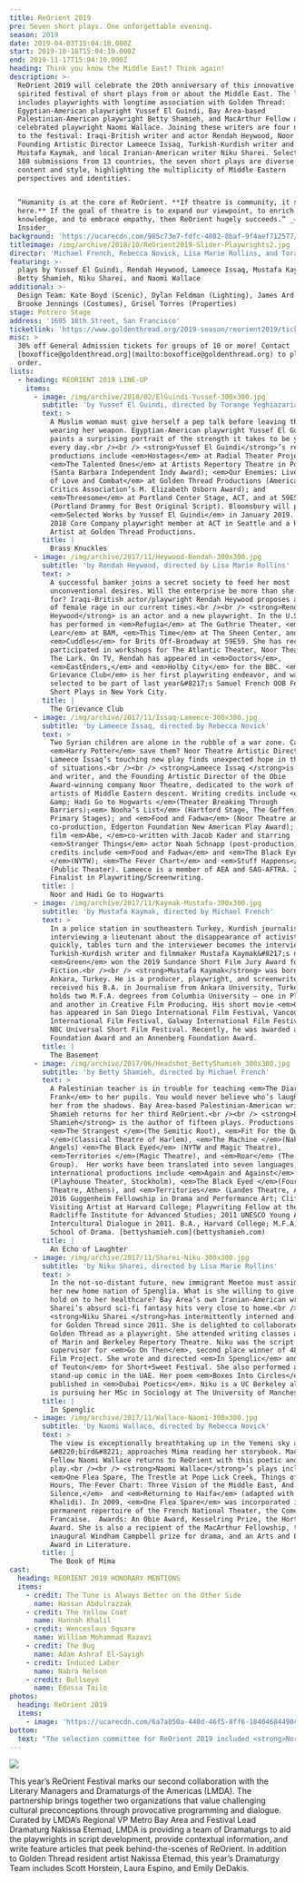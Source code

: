 ```yaml
---
title: ReOrient 2019
pre: Seven short plays. One unforgettable evening.
season: 2019
date: 2019-04-03T15:04:10.000Z
start: 2019-10-18T15:04:10.000Z
end: 2019-11-17T15:04:10.000Z
heading: Think you know the Middle East? Think again!
description: >-
  ReOrient 2019 will celebrate the 20th anniversary of this innovative and
  spirited festival of short plays from or about the Middle East. The line-up
  includes playwrights with longtime association with Golden Thread:
  Egyptian-American playwright Yussef El Guindi, Bay Area-based
  Palestinian-American playwright Betty Shamieh, and MacArthur Fellow and
  celebrated playwright Naomi Wallace. Joining these writers are four newcomers
  to the festival: Iraqi-British writer and actor Rendah Heywood, Noor Theatre
  Founding Artistic Director Lameece Issaq, Turkish-Kurdish writer and filmmaker
  Mustafa Kaymak, and local Iranian-American writer Niku Sharei. Selected from
  108 submissions from 13 countries, the seven short plays are diverse in
  content and style, highlighting the multiplicity of Middle Eastern
  perspectives and identities.


  “Humanity is at the core of ReOrient. **If theatre is community, it starts
  here.** If the goal of theatre is to expand our viewpoint, to enrich our
  knowledge, and to embrace empathy, then ReOrient hugely succeeds.” _—Stark
  Insider_
background: 'https://ucarecdn.com/985c73e7-fdfc-4082-8baf-9f4aef712577/'
titleimage: /img/archive/2018/10/ReOrient2019-Slider-Playwrights2.jpg
director: 'Michael French, Rebecca Novick, Lisa Marie Rollins, and Torange Yeghiazarian'
featuring: >-
  plays by Yussef El Guindi, Rendah Heywood, Lameece Issaq, Mustafa Kaymak,
  Betty Shamieh, Niku Sharei, and Naomi Wallace
additional: >-
  Design Team: Kate Boyd (Scenic), Dylan Feldman (Lighting), James Ard (Sound),
  Brooke Jennings (Costumes), Grisel Torres (Properties)
stage: Potrero Stage
address: '1695 18th Street, San Francisco'
ticketlink: 'https://www.goldenthread.org/2019-season/reorient2019/tickets/'
misc: >
  30% off General Admission tickets for groups of 10 or more! Contact
  [boxoffice@goldenthread.org](mailto:boxoffice@goldenthread.org) to place your
  order.
lists:
  - heading: REORIENT 2019 LINE-UP
    items:
      - image: /img/archive/2018/02/ElGuindi-Yussef-300x300.jpg
        subtitle: 'by Yussef El Guindi, directed by Torange Yeghiazarian'
        text: >
          A Muslim woman must give herself a pep talk before leaving the house
          wearing her weapon. Egyptian-American playwright Yussef El Guindi
          paints a surprising portrait of the strength it takes to be yourself
          every day.<br /><br /> <strong>Yussef El Guindi</strong>’s recent
          productions include <em>Hostages</em> at Radial Theater Project;
          <em>The Talented Ones</em> at Artists Repertory Theatre in Portland
          (Santa Barbara Independent Indy Award); <em>Our Enemies: Lively Scenes
          of Love and Combat</em> at Golden Thread Productions (American Theatre
          Critics Association’s M. Elizabeth Osborn Award); and
          <em>Threesome</em> at Portland Center Stage, ACT, and at 59E59
          (Portland Drammy for Best Original Script). Bloomsbury will publish
          <em>Selected Works by Yussef El Guindi</em> in January 2019. He is a
          2018 Core Company playwright member at ACT in Seattle and a Resident
          Artist at Golden Thread Productions.
        title: |
          Brass Knuckles
      - image: /img/archive/2017/11/Heywood-Rendah-300x300.jpg
        subtitle: 'by Rendah Heywood, directed by Lisa Marie Rollins'
        text: >
          A successful banker joins a secret society to feed her most
          unconventional desires. Will the enterprise be more than she bargained
          for? Iraqi-British actor/playwright Rendah Heywood proposes a vision
          of female rage in our current times.<br /><br /> <strong>Rendah
          Heywood</strong> is an actor and a new playwright. In the U.S., she
          has performed in <em>Refugia</em> at The Guthrie Theater, <em>King
          Lear</em> at BAM, <em>This Time</em> at The Sheen Center, and in
          <em>Cuddles</em> for Brits Off-Broadway at 59E59. She has recently
          participated in workshops for The Atlantic Theater, Noor Theatre, and
          The Lark. On TV, Rendah has appeared in <em>Doctors</em>,
          <em>EastEnders,</em> and <em>Holby City</em> for the BBC. <em>The
          Grievance Club</em> is her first playwriting endeavor, and was
          selected to be part of last year&#8217;s Samuel French OOB Festival of
          Short Plays in New York City.
        title: |
          The Grievance Club
      - image: /img/archive/2017/11/Issaq-Lameece-300x300.jpg
        subtitle: 'by Lameece Issaq, directed by Rebecca Novick'
        text: >
          Two Syrian children are alone in the rubble of a war zone. Can
          <em>Harry Potter</em> save them? Noor Theatre Artistic Director
          Lameece Issaq’s touching new play finds unexpected hope in the darkest
          of situations.<br /><br /> <strong>Lameece Issaq </strong>is an actor
          and writer, and the Founding Artistic Director of the Obie
          Award-winning company Noor Theatre, dedicated to the work of theater
          artists of Middle Eastern descent. Writing credits include <em>Noor
          &amp; Hadi Go to Hogwarts </em>(Theater Breaking Through
          Barriers);<em> Nooha’s List</em> (Hartford Stage, The Geffen, and
          Primary Stages); and <em>Food and Fadwa</em> (Noor Theatre and NYTW
          co-production, Edgerton Foundation New American Play Award); and the
          film <em>Abe, </em>co-written with Jacob Kader and starring
          <em>Stranger Things</em> actor Noah Schnapp (post-production). Acting
          credits include <em>Food and Fadwa</em> and <em>The Black Eyed
          </em>(NYTW); <em>The Fever Chart</em> and <em>Stuff Happens</em>
          (Public Theater). Lameece is a member of AEA and SAG-AFTRA. 2016 NYFA
          Finalist in Playwriting/Screenwriting.
        title: |
          Noor and Hadi Go to Hogwarts
      - image: /img/archive/2017/11/Kaymak-Mustafa-300x300.jpg
        subtitle: 'by Mustafa Kaymak, directed by Michael French'
        text: >
          In a police station in southeastern Turkey, Kurdish journalist Ayca is
          interviewing a lieutenant about the disappearance of activists. Very
          quickly, tables turn and the interviewer becomes the interviewee.
          Turkish-Kurdish writer and filmmaker Mustafa Kaymak&#8217;s new film
          <em>Green</em> won the 2019 Sundance Short Film Jury Award for U.S.
          Fiction.<br /><br /> <strong>Mustafa Kaymak</strong> was born in
          Ankara, Turkey. He is a producer, playwright, and screenwriter who
          received his B.A. in Journalism from Ankara University, Turkey. He
          holds two M.F.A. degrees from Columbia University — one in Playwriting
          and another in Creative Film Producing. His short movie <em>Green</em>
          has appeared in San Diego International Film Festival, Vancouver
          International Film Festival, Galway International Film Festival, and
          NBC Universal Short Film Festival. Recently, he was awarded a Caucus
          Foundation Award and an Annenberg Foundation Award.
        title: |
          The Basement
      - image: /img/archive/2017/06/Headshot_BettyShamieh_300x300.jpg
        subtitle: 'by Betty Shamieh, directed by Michael French'
        text: >
          A Palestinian teacher is in trouble for teaching <em>The Diary of Anne
          Frank</em> to her pupils. You would never believe who’s laughing at
          her from the shadows. Bay Area-based Palestinian-American writer Betty
          Shamieh returns for her third ReOrient.<br /><br /> <strong>Betty
          Shamieh</strong> is the author of fifteen plays. Productions include
          <em>The Strangest </em>(The Semitic Root), <em>Fit For the Queen
          </em>(Classical Theatre of Harlem), <em>The Machine </em>(Naked
          Angels) <em>The Black Eyed</em> (NYTW and Magic Theatre),
          <em>Territories </em>(Magic Theatre), and <em>Roar</em> (The New
          Group).  Her works have been translated into seven languages, and her
          international productions include <em>Again and Against</em>
          (Playhouse Theater, Stockholm), <em>The Black Eyed </em>(Fournos
          Theatre, Athens), and <em>Territories</em> (Landes Theatre, Austria).
          2016 Guggenheim Fellowship in Drama and Performance Art; Clifton
          Visiting Artist at Harvard College; Playwriting Fellow at the
          Radcliffe Institute for Advanced Studies; 2011 UNESCO Young Artist for
          Intercultural Dialogue in 2011. B.A., Harvard College; M.F.A., Yale
          School of Drama. [bettyshamieh.com](bettyshamieh.com)
        title: |
          An Echo of Laughter
      - image: /img/archive/2017/11/Sharei-Niku-300x300.jpg
        subtitle: 'by Niku Sharei, directed by Lisa Marie Rollins'
        text: >
          In the not-so-distant future, new immigrant Meetoo must assimilate in
          her new home nation of Spenglia. What is she willing to give up to
          hold on to her healthcare? Bay Area’s own Iranian-American writer Niku
          Sharei’s absurd sci-fi fantasy hits very close to home.<br /><br />
          <strong>Niku Sharei </strong>has intermittently interned and worked
          for Golden Thread since 2011. She is delighted to collaborate with
          Golden Thread as a playwright. She attended writing classes at College
          of Marin and Berkeley Repertory Theatre. Niku was the script
          supervisor for <em>Go On Then</em>, second place winner of 48 Hour
          Film Project. She wrote and directed <em>In Spenglic</em> and <em>Fury
          of Teuton</em> for Short+Sweet Festival. She also performed as a
          stand-up comic in the UAE. Her poem <em>Boxes Into Circles</em> was
          published in <em>Dubai Poetics</em>. Niku is a UC Berkeley alumna and
          is pursuing her MSc in Sociology at The University of Manchester.
        title: |
          In Spenglic
      - image: /img/archive/2017/11/Wallace-Naomi-300x300.jpg
        subtitle: 'by Naomi Wallace, directed by Rebecca Novick'
        text: >
          The view is exceptionally breathtaking up in the Yemeni sky as a
          &#8220;bird&#8221; approaches Mima reading her storybook. MacArthur
          Fellow Naomi Wallace returns to ReOrient with this poetic and incisive
          play.<br /><br /> <strong>Naomi Wallace</strong>’s plays include
          <em>One Flea Spare, The Trestle at Pope Lick Creek, Things of Dry
          Hours, The Fever Chart: Three Vision of the Middle East, And I and
          Silence,</em>  and <em>Returning to Haifa</em> (adapted with Ismail
          Khalidi). In 2009, <em>One Flea Spare</em> was incorporated in the
          permanent repertoire of the French National Theater, the Comédie-
          Francaise.  Awards: An Obie Award, Kesselring Prize, the Horton Foote
          Award. She is also a recipient of the MacArthur Fellowship, the
          inaugural Windham Campbell prize for drama, and an Arts and Letters
          Award in Literature.
        title: |
          The Book of Mima
cast:
  heading: REORIENT 2019 HONORARY MENTIONS
  items:
    - credit: The Tune is Always Better on the Other Side
      name: Hassan Abdulrazzak
    - credit: The Yellow Coat
      name: Hannah Khalil
    - credit: Wenceslaus Square
      name: William Mohammad Razavi
    - credit: The Bug
      name: Adam Ashraf El-Sayigh
    - credit: Induced Labor
      name: Nabra Nelson
    - credit: Bullseye
      name: Edessa Tailo
photos:
  heading: ReOrient 2019
  items:
    - image: 'https://ucarecdn.com/6a7a050a-440d-46f5-8ff6-184046844904/'
bottom:
  text: "The selection committee for ReOrient 2019 included <strong>Nora el Samahy\_</strong>(Actor),\_<strong>Rebecca Novick</strong>\_(Director),\_<strong>Handan Ozbilgin\_</strong>(Associate Artistic Director, LaGuardia Performing Arts Center), and\_<strong>Roberto Gutierrez Varea</strong>\_(Professor, University of San Francisco, Performing Arts and Social Justice Program). Golden Thread Founding Artistic Director\_<strong>Torange Yeghiazarian</strong>,\_Director of New Plays <strong>Evren Odcikin</strong>, and Literary Associate\_<strong>Hala Baki</strong>\_were also part of the committee.<br /><br /> ReOrient Festival of Short Plays was inaugurated in 1999 to present alternative perspectives of the Middle East and to showcase the multiplicity of stories, voices, and styles from the region and has since become Golden Thread’s most recognized and celebrated program. This ambitious festival, now presented biennially, turns San Francisco into a mecca for innovative, spirited, and thought-provoking theatre from and about the Middle East. In the last 20 years, it has presented 89 plays by 59 playwrights and translators. ReOrient serves as a showcase for the work of leading Middle Eastern-American writers like Yussef El Guindi, Mona Mansour, and Betty Shamieh, while continuing to help launch careers of emerging talent from Middle Eastern communities. The festival has also introduced Bay Area audiences to significant and rarely-produced dramatic works from the Middle East by authors such as Sadegh Hedayat, Fatma Gallaire, and Tawfiq Al-Hakim. Alongside Middle Eastern voices, ReOrient also features the work of non-Middle Eastern playwrights exploring the region, and has included premieres by such distinguished American playwrights such as Naomi Wallace, Eric Ehn, and Israel Horovitz."
---
```

![](https://ucarecdn.com/88da55a6-061e-48d2-a996-c7a8989a9ae6/)

This year’s ReOrient Festival marks our second collaboration with the Literary Managers and Dramaturgs of the Americas (LMDA). The partnership brings together two organizations that value challenging cultural preconceptions through provocative programming and dialogue. Curated by LMDA’s Regional VP Metro Bay Area and Festival Lead Dramaturg Nakissa Etemad, LMDA is providing a team of Dramaturgs to aid the playwrights in script development, provide contextual information, and write feature articles that peek behind-the-scenes of ReOrient. In addition to Golden Thread resident artist Nakissa Etemad, this year’s Dramaturgy Team includes Scott Horstein, Laura Espino, and Emily DeDakis.
